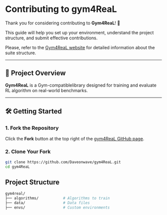 # Contributing to gym4ReaL

Thank you for considering contributing to **Gym4ReaL**! 🎉

This guide will help you set up your environment, understand the project structure, and submit effective contributions.

Please, refer to the [Gym4ReaL website](https://daveonwave.github.io/gym4ReaL/) for detailed information about the suite structure.

---

## 📌 Project Overview

**Gym4ReaL** is a Gym-compatiblelibrary designed for training and evaluate RL algorithm on real-world benchmarks.

---

## 🛠️ Getting Started

### 1. Fork the Repository

Click the **Fork** button at the top right of the [gym4ReaL GitHub page](https://github.com/Daveonwave/gym4ReaL).

### 2. Clone Your Fork

```bash
git clone https://github.com/Daveonwave/gym4ReaL.git
cd gym4ReaL
```

## Project Structure

```bash
gym4real/
├── algorithms/           # Algorithms to train
├── data/                 # Data files
├── envs/                 # Custom environments
```
